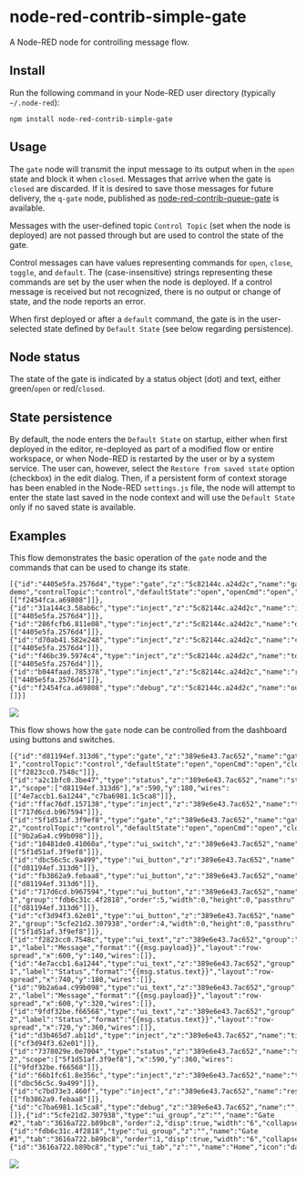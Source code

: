 # node-red-contrib-simple-gate
A Node-RED node for controlling message flow.

## Install

Run the following command in your Node-RED user directory (typically `~/.node-red`):

    npm install node-red-contrib-simple-gate

## Usage

The `gate` node will transmit the input message to its output when in the `open` state and block it when `closed`. Messages that arrive when the gate is `closed` are discarded. If it is desired to save those messages for future delivery, the `q-gate` node, published as [node-red-contrib-queue-gate](https://flows.nodered.org/node/node-red-contrib-queue-gate) is available.

Messages with the user-defined topic `Control Topic` (set when the node is deployed) are not passed through but are used to control the state of the gate.

Control messages can have values representing commands for `open`, `close`, `toggle`, and `default`. The (case-insensitive) strings representing these commands are set by the user when the node is deployed. If a control message is received but not recognized, there is no output or change of state, and the node reports an error.

When first deployed or after a `default` command, the gate is in the user-selected state defined by `Default State` (see below regarding persistence).


## Node status
The state of the gate is indicated by a status object (dot) and text, either green/`open` or red/`closed`.

## State persistence
By default, the node enters the `Default State` on startup, either when first deployed in the editor, re-deployed as part of a modified flow or entire workspace, or when Node-RED is restarted by the user or by a system service. The user can, however, select the `Restore from saved state` option (checkbox) in the edit dialog. Then, if a persistent form of context storage has been enabled in the Node-RED `settings.js` file, the node will attempt to enter the state last saved in the node context and will use the `Default State` only if no saved state is available.

## Examples
This flow demonstrates the basic operation of the `gate` node and the commands that can be used to change its state.

```
[{"id":"4405e5fa.2576d4","type":"gate","z":"5c82144c.a24d2c","name":"gate demo","controlTopic":"control","defaultState":"open","openCmd":"open","closeCmd":"close","toggleCmd":"toggle","defaultCmd":"default","x":310,"y":100,"wires":[["f2454fca.a69808"]]},{"id":"31a144c3.58ab6c","type":"inject","z":"5c82144c.a24d2c","name":"input","topic":"","payload":"","payloadType":"date","repeat":"","crontab":"","once":false,"onceDelay":0.1,"x":110,"y":100,"wires":[["4405e5fa.2576d4"]]},{"id":"286fcfb6.811e08","type":"inject","z":"5c82144c.a24d2c","name":"open","topic":"control","payload":"open","payloadType":"str","repeat":"","crontab":"","once":false,"onceDelay":0.1,"x":110,"y":160,"wires":[["4405e5fa.2576d4"]]},{"id":"d70ab41.582e248","type":"inject","z":"5c82144c.a24d2c","name":"close","topic":"control","payload":"close","payloadType":"str","repeat":"","crontab":"","once":false,"onceDelay":0.1,"x":110,"y":200,"wires":[["4405e5fa.2576d4"]]},{"id":"f46bc39.5974c4","type":"inject","z":"5c82144c.a24d2c","name":"toggle","topic":"control","payload":"toggle","payloadType":"str","repeat":"","crontab":"","once":false,"onceDelay":0.1,"x":110,"y":240,"wires":[["4405e5fa.2576d4"]]},{"id":"b044faad.785378","type":"inject","z":"5c82144c.a24d2c","name":"reset","topic":"control","payload":"default","payloadType":"str","repeat":"","crontab":"","once":false,"onceDelay":0.1,"x":110,"y":280,"wires":[["4405e5fa.2576d4"]]},{"id":"f2454fca.a69808","type":"debug","z":"5c82144c.a24d2c","name":"output","active":true,"tosidebar":true,"console":false,"tostatus":false,"complete":"payload","x":470,"y":100,"wires":[]}]
```
<img src="https://github.com/drmibell/node-red-contrib-gate/blob/master/screenshots/gate-demo.png?raw=true"/>

This flow shows how the `gate` node can be controlled from the dashboard using buttons and switches.

```
[{"id":"d81194ef.313d6","type":"gate","z":"389e6e43.7ac652","name":"gate 1","controlTopic":"control","defaultState":"open","openCmd":"open","closeCmd":"close","toggleCmd":"toggle","defaultCmd":"default","x":450,"y":140,"wires":[["f2823cc0.7548c"]]},{"id":"a2c1bfc0.3be47","type":"status","z":"389e6e43.7ac652","name":"status 1","scope":["d81194ef.313d6"],"x":590,"y":180,"wires":[["4e7accb1.6a1244","c7ba6981.1c5ca8"]]},{"id":"ffac76df.157138","type":"inject","z":"389e6e43.7ac652","name":"timestamp","topic":"","payload":"","payloadType":"date","repeat":"","crontab":"","once":false,"onceDelay":0.1,"x":140,"y":100,"wires":[["717d6cd.b967594"]]},{"id":"5f1d51af.3f9ef8","type":"gate","z":"389e6e43.7ac652","name":"gate 2","controlTopic":"control","defaultState":"open","openCmd":"open","closeCmd":"close","toggleCmd":"toggle","defaultCmd":"default","x":450,"y":320,"wires":[["9b2a6a4.c99b098"]]},{"id":"10481de0.41060a","type":"ui_switch","z":"389e6e43.7ac652","name":"open/close","label":"open/close","group":"5cfe21d2.307938","order":3,"width":0,"height":0,"passthru":false,"decouple":"false","topic":"control","style":"","onvalue":"open","onvalueType":"str","onicon":"","oncolor":"","offvalue":"close","offvalueType":"str","officon":"","offcolor":"","x":290,"y":340,"wires":[["5f1d51af.3f9ef8"]]},{"id":"dbc56c5c.9a499","type":"ui_button","z":"389e6e43.7ac652","name":"toggle","group":"fdb6c31c.4f2818","order":3,"width":0,"height":0,"passthru":true,"label":"toggle","color":"","bgcolor":"","icon":"","payload":"toggle","payloadType":"str","topic":"control","x":310,"y":140,"wires":[["d81194ef.313d6"]]},{"id":"fb3862a9.febaa8","type":"ui_button","z":"389e6e43.7ac652","name":"reset","group":"fdb6c31c.4f2818","order":4,"width":0,"height":0,"passthru":true,"label":"reset","color":"","bgcolor":"","icon":"","payload":"default","payloadType":"str","topic":"control","x":310,"y":180,"wires":[["d81194ef.313d6"]]},{"id":"717d6cd.b967594","type":"ui_button","z":"389e6e43.7ac652","name":"message 1","group":"fdb6c31c.4f2818","order":5,"width":0,"height":0,"passthru":true,"label":"Send","color":"","bgcolor":"","icon":"","payload":"","payloadType":"date","topic":"anything","x":290,"y":100,"wires":[["d81194ef.313d6"]]},{"id":"cf3d94f3.62e01","type":"ui_button","z":"389e6e43.7ac652","name":"message 2","group":"5cfe21d2.307938","order":4,"width":0,"height":0,"passthru":false,"label":"Send","color":"","bgcolor":"","icon":"","payload":"","payloadType":"date","topic":"","x":290,"y":300,"wires":[["5f1d51af.3f9ef8"]]},{"id":"f2823cc0.7548c","type":"ui_text","z":"389e6e43.7ac652","group":"fdb6c31c.4f2818","order":2,"width":0,"height":0,"name":"display 1","label":"Message","format":"{{msg.payload}}","layout":"row-spread","x":600,"y":140,"wires":[]},{"id":"4e7accb1.6a1244","type":"ui_text","z":"389e6e43.7ac652","group":"fdb6c31c.4f2818","order":1,"width":0,"height":0,"name":"status 1","label":"Status","format":"{{msg.status.text}}","layout":"row-spread","x":740,"y":180,"wires":[]},{"id":"9b2a6a4.c99b098","type":"ui_text","z":"389e6e43.7ac652","group":"5cfe21d2.307938","order":2,"width":0,"height":0,"name":"display 2","label":"Message","format":"{{msg.payload}}","layout":"row-spread","x":600,"y":320,"wires":[]},{"id":"9fdf32be.f66568","type":"ui_text","z":"389e6e43.7ac652","group":"5cfe21d2.307938","order":1,"width":0,"height":0,"name":"status 2","label":"Status","format":"{{msg.status.text}}","layout":"row-spread","x":720,"y":360,"wires":[]},{"id":"d3b465d7.ab11d","type":"inject","z":"389e6e43.7ac652","name":"timestamp","topic":"","payload":"","payloadType":"date","repeat":"","crontab":"","once":false,"onceDelay":0.1,"x":140,"y":300,"wires":[["cf3d94f3.62e01"]]},{"id":"7378029e.0e7004","type":"status","z":"389e6e43.7ac652","name":"status 2","scope":["5f1d51af.3f9ef8"],"x":590,"y":360,"wires":[["9fdf32be.f66568"]]},{"id":"66b1fc61.8e356c","type":"inject","z":"389e6e43.7ac652","name":"toggle","topic":"","payload":"","payloadType":"date","repeat":"","crontab":"","once":false,"onceDelay":0.1,"x":150,"y":140,"wires":[["dbc56c5c.9a499"]]},{"id":"c7bd73e3.460f","type":"inject","z":"389e6e43.7ac652","name":"reset","topic":"","payload":"","payloadType":"date","repeat":"","crontab":"","once":false,"onceDelay":0.1,"x":150,"y":180,"wires":[["fb3862a9.febaa8"]]},{"id":"c7ba6981.1c5ca8","type":"debug","z":"389e6e43.7ac652","name":"","active":true,"tosidebar":true,"console":false,"tostatus":false,"complete":"status","x":750,"y":220,"wires":[]},{"id":"5cfe21d2.307938","type":"ui_group","z":"","name":"Gate #2","tab":"3616a722.b89bc8","order":2,"disp":true,"width":"6","collapse":false},{"id":"fdb6c31c.4f2818","type":"ui_group","z":"","name":"Gate #1","tab":"3616a722.b89bc8","order":1,"disp":true,"width":"6","collapse":false},{"id":"3616a722.b89bc8","type":"ui_tab","z":"","name":"Home","icon":"dashboard"}]
```

<img src="https://github.com/drmibell/node-red-contrib-gate/blob/master/screenshots/gate-dashboard-demo.png?raw=true"/>
